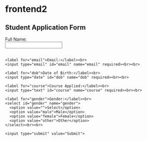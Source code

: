 # frontend2
<!DOCTYPE html>
<html>
<head>
  <title>Student Application Form</title>
</head>
<body>
  <h2>Student Application Form</h2>
  <form action="/submit" method="post">
    <label for="name">Full Name:</label><br>
    <input type="text" id="name" name="name" required><br><br>

    <label for="email">Email:</label><br>
    <input type="email" id="email" name="email" required><br><br>

    <label for="dob">Date of Birth:</label><br>
    <input type="date" id="dob" name="dob" required><br><br>

    <label for="course">Course Applied:</label><br>
    <input type="text" id="course" name="course" required><br><br>

    <label for="gender">Gender:</label><br>
    <select id="gender" name="gender">
      <option value="">Select</option>
      <option value="male">Male</option>
      <option value="female">Female</option>
      <option value="other">Other</option>
    </select><br><br>

    <input type="submit" value="Submit">
  </form>
</body>
</html>
